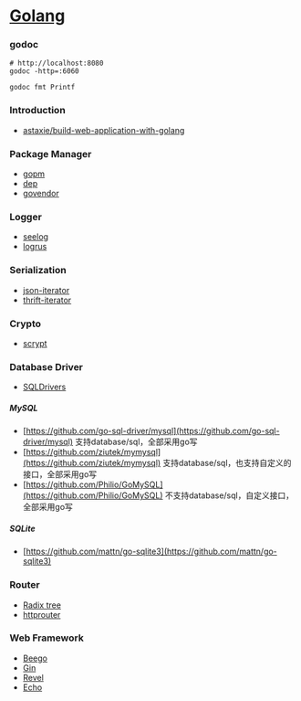 # [Golang](https://golang.org)

### godoc
```shell
# http://localhost:8080
godoc -http=:6060

godoc fmt Printf
```

### Introduction
- [astaxie/build-web-application-with-golang](https://github.com/astaxie/build-web-application-with-golang/blob/master/zh/preface.md)

### Package Manager
- [gopm](https://github.com/gpmgo/gopm)
- [dep](https://github.com/golang/dep)
- [govendor](https://github.com/kardianos/govendor)

### Logger
- [seelog](https://github.com/cihub/seelog)
- [logrus](https://github.com/sirupsen/logrus)

### Serialization
- [json-iterator](https://github.com/json-iterator/go)
- [thrift-iterator](https://github.com/thrift-iterator/go)

### Crypto
- [scrypt](https://godoc.org/golang.org/x/crypto/scrypt)

### Database Driver
- [SQLDrivers](https://github.com/golang/go/wiki/SQLDrivers)
##### MySQL
- [https://github.com/go-sql-driver/mysql](https://github.com/go-sql-driver/mysql) 支持database/sql，全部采用go写
- [https://github.com/ziutek/mymysql](https://github.com/ziutek/mymysql) 支持database/sql，也支持自定义的接口，全部采用go写
- [https://github.com/Philio/GoMySQL](https://github.com/Philio/GoMySQL) 不支持database/sql，自定义接口，全部采用go写
##### SQLite
- [https://github.com/mattn/go-sqlite3](https://github.com/mattn/go-sqlite3)

### Router
- [Radix tree](https://en.wikipedia.org/wiki/Radix_tree)
- [httprouter](https://github.com/julienschmidt/httprouter)

### Web Framework
- [Beego](https://github.com/astaxie/beego)
- [Gin](https://github.com/gin-gonic/gin)
- [Revel](https://revel.github.io/)
- [Echo](https://echo.labstack.com/)
